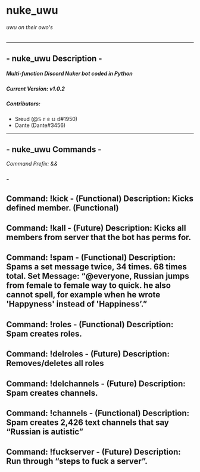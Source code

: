 # nuke_uwu
###### *uwu on their owo's*

----------------------

## - nuke_uwu Description -
##### Multi-function Discord Nuker bot coded in Python
##### Current Version: v1.0.2
##### Contributors: 
 - Sreud (@𝕊 𝕣 𝕖 𝕦 𝕕#1950)
 - Dante (Dante#3456)

----------------------

## - nuke_uwu Commands -
*Command Prefix: &&*

### - 

Command: !kick - (Functional)
Description: Kicks defined member. (Functional)
-
Command: !kall - (Future)
Description:  Kicks all members from server that the bot has perms for.
-
Command: !spam - (Functional)
Description:  Spams a set message twice, 34 times. 68 times total.
Set Message: “@everyone, Russian jumps from female to female way to quick. he also cannot spell, for example when he wrote 'Happyness' instead of 'Happiness’.”
-
Command: !roles - (Functional)
Description: Spam creates roles. 
-
Command: !delroles - (Future)
Description: Removes/deletes all roles
-
Command: !delchannels - (Future)
Description: Spam creates channels. 
-
Command: !channels - (Functional)
Description: Spam creates 2,426 text channels that say “Russian is autistic”
-
Command: !fuckserver - (Future)
Description: Run through “steps to fuck a server”.
-
